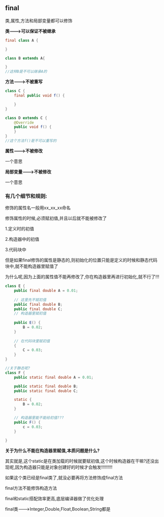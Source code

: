 ## final

类,属性,方法和局部变量都可以修饰

**类--->可以保证不被继承**

```java
final class A {

}

class B extends A{

}
//这样B是不可以继承A的
```



**方法--->不被重写**

```java
class C {
    final public void f() {

    }
}

class D extends C {
    @Override
    public void f() {
    }
}
//这个方法f()是不可以重写的
```



**属性--->不被修改**

一个意思

**局部变量--->不被修改**

一个意思







### 有几个细节和规则:

修饰的属性名一般用xx_xx_xx命名

修饰属性的时候,必须赋初值,并且以后就不能被修改了

1.定义时的初值

2.构造器中的初值

3.代码块中

但是如果final修饰的属性是静态的,则初始化的位置只能是定义的时候和静态代码块中,就不能构造器里赋值了

为什么呢,因为上面的属性值不能再修改了,你在构造器里再进行初始化,就不行了!!!

```java
class E {
    public final double A = 0.01;
    
    // 这里先不赋初值
    public final double B;
    public final double C;
    // 构造器里赋初值
    
    public E() {
        B = 0.02;
    }
    
    // 在代码块里赋初值
    {
        C = 0.03;
    }
}

//关于静态呢?
class F {
    public static final double A = 0.01;

    public static final double B;
    public static final double C;

    static {
        B = 0.02;
    }

    // 构造器里能不能给初值???
    public F() {
        c = 0.03;
    }
    
}
```

**关于为什么不能在构造器里赋值,本质问题是什么?**

其实就是,这个static是在类加载的时候就要赋初值,这个时候构造器在干嘛?还没出现呢,因为构造器只能是对象创建好的时候才会触发!!!!!!!!!





如果这个类已经是final类了,就没必要再将方法修饰成final方法

final方法不能修饰构造方法

final和static搭配效率更高,底层编译器做了优化处理

final类--->Integer,Double,Float,Boolean,String都是